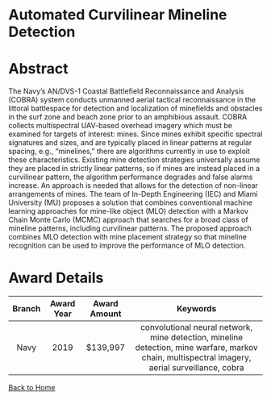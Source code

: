 
Automated Curvilinear Mineline Detection
========================================

# Abstract


The Navy’s AN/DVS-1 Coastal Battlefield Reconnaissance and Analysis (COBRA) system conducts unmanned aerial tactical reconnaissance in the littoral battlespace for detection and localization of minefields and obstacles in the surf zone and beach zone prior to an amphibious assault. COBRA collects multispectral UAV-based overhead imagery which must be examined for targets of interest: mines. Since mines exhibit specific spectral signatures and sizes, and are typically placed in linear patterns at regular spacing, e.g., “minelines,” there are algorithms currently in use to exploit these characteristics. Existing mine detection strategies universally assume they are placed in strictly linear patterns, so if mines are instead placed in a curvilinear pattern, the algorithm performance degrades and false alarms increase. An approach is needed that allows for the detection of non-linear arrangements of mines. The team of In-Depth Engineering (IEC) and Miami University (MU) proposes a solution that combines conventional machine learning approaches for mine-like object (MLO) detection with a Markov Chain Monte Carlo (MCMC) approach that searches for a broad class of mineline patterns, including curvilinear patterns. The proposed approach combines MLO detection with mine placement strategy so that mineline recognition can be used to improve the performance of MLO detection.  

# Award Details

|Branch|Award Year|Award Amount|Keywords|
| :---: | :---: | :---: | :---: |
|Navy|2019|$139,997|convolutional neural network, mine detection, mineline detection, mine warfare, markov chain, multispectral imagery, aerial surveillance, cobra|
  
  


[Back to Home](https://github.com/chrischow/dod_sbir_awards/Reports/JH/#2028)